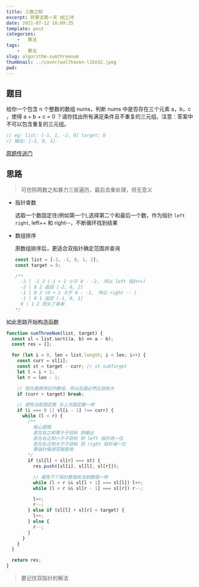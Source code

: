 ```yaml
---
title: 三数之和
excerpt: 肝算法第一天 给👴🏻冲
date: 2021-07-12 18:09:35
template: post
categories:
	-	算法
tags: 
	-	算法
slug: algorithm-sumthreenum
thumbnail: ../cover/wallhaven-l32e32.jpeg
pwd: 
---
```


## 题目

给你一个包含 n 个整数的数组 nums，判断 nums 中是否存在三个元素 a，b，c ，使得 a + b + c = 0 ？请你找出所有满足条件且不重复的三元组。注意：答案中不可以包含重复的三元组。

```js
// eg: list: [-1, 1, -2, 0] target: 0
// 输出: [-1, 0, 1]
```

[原题传送门](https://leetcode-cn.com/problems/3sum/)

## 思路

> 可仿照两数之和暴力三层遍历，最后去重处理，但无意义

- 指针查数

  选取一个数固定住(例如第一个),选择第二个和最后一个数，作为指针 `left` `right`, left++ 和 right--，不断循环找到结果

- 数组排序

  原数组排序后，更适合双指针确定范围并查询

  ```js
  const list = [-2, -1, 0, 1, 2];
  const target = 0;

  /**
    -2 | -1 2 (-1 + 2 小于 0 - -2， 所以 left 指针++)
    -2 | 0 2 返回 [-2, 0, 2] 
    -1 | 0 2 (0 + 2 大于 0 - -1， 所以 right -- )
    -1 | 0 1 返回 [-1, 0, 1]
    0 | 1 2 到头了弟弟
  */
  ```

如此思路开始构造函数

```js
function sumThreeNum(list, target) {
  const sl = list.sort((a, b) => a - b);
  const res = [];

  for (let i = 0, len = list.length; i < len; i++) {
    const curr = sl[i];
    const st = target - curr; // st subTarget
    let l = i + 1;
    let r = len - 1;

    // 因为是排序后的数组，所以后面必然比目标大
    if (curr > target) break;

    // 避免当前固定数 与上次固定数一样
    if (i === 0 || sl[i - 1] !== curr) {
      while (l < r) {
        /**
          核心逻辑 
          若左右之和等于子目标 则输出
          若左右之和小于子目标 则 left 指针进一位
          若左右之和大于子目标 则 right 指针减一位
          靠指针缩进范围查询
        */
        if (sl[l] + sl[r] === st) {
          res.push([sl[i], sl[l], sl[r]]);

          // 避免下个指针数值和当前数值一样
          while (l < r && sl[l + 1] === sl[l]) l++;
          while (l < r && sl[r - 1] === sl[r]) r--;

          l++;
          r--;
        } else if (sl[l] + sl[r] < target) {
          l++;
        } else {
          r--;
        }
      }
    }
  }

  return res;
}
```

> 要记住双指针的解法
